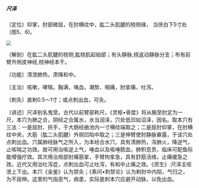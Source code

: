 ##### 尺泽

〔定位〕仰掌，肘部微屈，在肘横纹中，肱二头肌腱的桡侧缘， 当侠白下5寸处（图5、6)。

<img src="./img/图6.jpg" style="zoom:80%;" />

〔解剖〕在肱二头肌腱的桡侧,肱桡肌起始部；有头静脉,桡返动静脉分支；布有前臂外侧皮神经,桡神经本干。

〔功能〕清泄肺热，肃降和中。

〔主治〕咳嗽，哮喘，胸满，咯血，潮势、咽痛，肘挛痛，吐泻。

〔刺灸〕直剌0.5〜1寸；或点刺出血，可灸。

〔讲述〕尺泽别名鬼受。古代以前臂部称尺，《灵枢•骨度》将从腕至肘定为一尺，本穴为肺之合，阴经之合属水，水当润泽，穴处低凹如沼泽，因名。取本穴有三法：一是屈肘、拱手，于大肠经曲池内一寸横纹端取之；二是屈肘仰掌，在肘横纹中央，大筋（肱二头肌腱）外侧凹陷中取之；三是伸臂使肘静脉暴露，于该穴处点刺出血。穴属肺经脉气之所入，为本经合水穴，具有清肺热，泻肺火，降逆气，止咳喘之功效。故可用治咳逆上气，唾血以及咳唾脓血，肺积息贲，临床可配鱼际能增强疗效。其次用治局部肘痛筋挛，手臂拘挛急，具有舒筋活络，止痛缓急之效。近代又用治吐泻症，点刺出血可止吐泻，有和中止痛之效。《资生》:尺泽主呕泄上下出。本穴《金鉴》认为禁灸；《素问•刺禁论》认为剌肘中内陷，气归之，为不屈伸。这里的气指恶气，病患，实际是刺本穴应避开动脉，以免出血。
